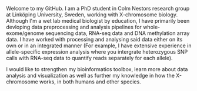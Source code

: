 Welcome to my GitHub. 
I am a PhD student in Colm Nestors research group at Linköping University, Sweden, working with X-chromosome biology.<br />
Although I'm a wet lab medical biologist by education, I have primarily been devloping data preprocessing and analysis pipelines for whole-exome/genome sequencing data, RNA-seq data and DNA methylation array data. I have worked with processing and analysing said data either on its own or in an integrated manner (For example, I have extensive experience in allele-specific expression analysis where you intergrate heterozygous SNP calls with RNA-seq data to quantify reads separately for each allele).	<br />

I would like to strengthen my bioinformatics toolbox, learn more about data analysis and visualization as well as further my knowledge in how the X-chromosome works, in both humans and other species.
